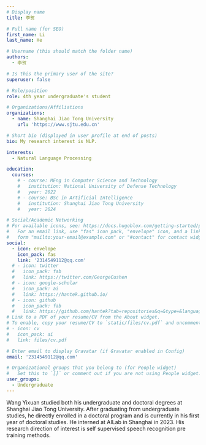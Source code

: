 ```yaml
---
# Display name
title: 李贺

# Full name (for SEO)
first_name: Li
last_name: He

# Username (this should match the folder name)
authors:
  - 李贺

# Is this the primary user of the site?
superuser: false

# Role/position
role: 4th year undergraduate's student

# Organizations/Affiliations
organizations:
  - name: Shanghai Jiao Tong University
    url: 'https://www.sjtu.edu.cn'

# Short bio (displayed in user profile at end of posts)
bio: My research interest is NLP.

interests:
  - Natural Language Processing

education:
  courses:
    # - course: MEng in Computer Science and Technology
    #   institution: National University of Defense Technology
    #   year: 2022
    # - course: BSc in Artificial Intelligence
    #   institution: Shanghai Jiao Tong University
    #   year: 2024

# Social/Academic Networking
# For available icons, see: https://docs.hugoblox.com/getting-started/page-builder/#icons
#   For an email link, use "fas" icon pack, "envelope" icon, and a link in the
#   form "mailto:your-email@example.com" or "#contact" for contact widget.
social:
  - icon: envelope
    icon_pack: fas
    link: '2314549112@qq.com'
  # - icon: twitter
  #   icon_pack: fab
  #   link: https://twitter.com/GeorgeCushen
  # - icon: google-scholar
  #   icon_pack: ai
  #   link: https://hantek.github.io/
  # - icon: github
  #   icon_pack: fab
  #   link: https://github.com/hantek?tab=repositories&q=&type=&language=&sort=
# Link to a PDF of your resume/CV from the About widget.
# To enable, copy your resume/CV to `static/files/cv.pdf` and uncomment the lines below.
# - icon: cv
#   icon_pack: ai
#   link: files/cv.pdf

# Enter email to display Gravatar (if Gravatar enabled in Config)
email: '2314549112@qq.com'

# Organizational groups that you belong to (for People widget)
#   Set this to `[]` or comment out if you are not using People widget.
user_groups:
  - Undergraduate
---
```


Wang Yixuan studied both his undergraduate and doctoral degrees at Shanghai Jiao Tong University. After graduating from undergraduate studies, he directly enrolled in a doctoral program and is currently in his first year of doctoral studies. He interned at AILab in Shanghai in 2023. His research direction of interest is self supervised speech recognition pre training methods.